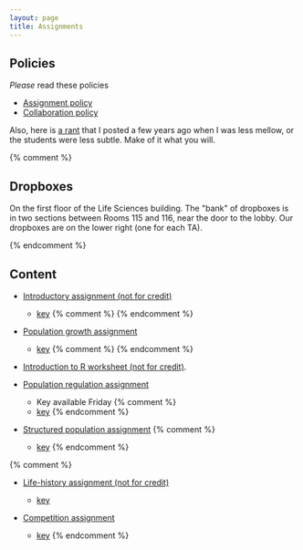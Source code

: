 ```yaml
---
layout: page
title: Assignments
---
```


## Policies

_Please_ read these policies

* [Assignment policy](/assignment_policy.html)
* [Collaboration policy](/Collaboration.html)

Also, here is [a rant](/rant.html) that I posted a few years ago when I was less mellow, or the students were less subtle. Make of it what you will.

{% comment %} 
## Dropboxes

On the first floor of the Life Sciences building. The "bank" of dropboxes is in two sections between Rooms 115 and 116, near the door to the lobby. Our dropboxes are on the lower right (one for each TA).

{% endcomment %} 

## Content

* [Introductory assignment (not for credit)](/materials/intro.asn.pdf)
  * [key](materials/intro.key.pdf)
{% comment %} 
{% endcomment %} 

* [Population growth assignment](/materials/pg.asn.pdf)
  * [key](materials/pg.key.pdf)
{% comment %} 
{% endcomment %} 

* [Introduction to R worksheet (not for credit)](/materials/r.export.html).

* [Population regulation assignment](/materials/regulation.asn.pdf)
	* Key available Friday
{% comment %} 
  * [key](/materials/regulation.key.pdf)
{% endcomment %} 

* [Structured population assignment](/materials/structure.asn.pdf)
{% comment %} 
  * [key](/materials/structure.key.pdf)
{% endcomment %} 

{% comment %} 
* [Life-history assignment (not for credit)](/materials/life_history.asn.pdf)
  * [key](/materials/life_history.key.pdf)

* [Competition assignment](/materials/competition.asn.pdf)
  * [key](/materials/competition.key.pdf)
{% endcomment %} 
